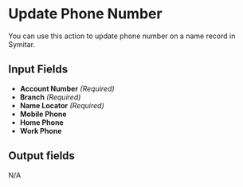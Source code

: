 # Update Phone Number

You can use this action to update phone number on a name record in Symitar.

## Input Fields

- **Account Number** *(Required)*
- **Branch** *(Required)*
- **Name Locator** *(Required)*
- **Mobile Phone**
- **Home Phone**
- **Work Phone**

## Output fields

N/A
